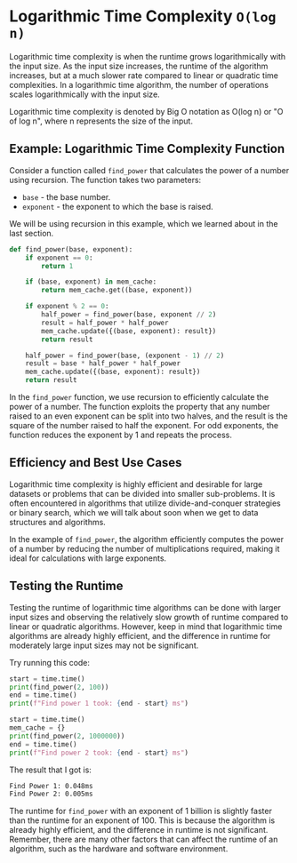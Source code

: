 # Logarithmic Time Complexity `O(log n)`

Logarithmic time complexity is when the runtime grows logarithmically with the input size. As the input size increases, the runtime of the algorithm increases, but at a much slower rate compared to linear or quadratic time complexities. In a logarithmic time algorithm, the number of operations scales logarithmically with the input size.

Logarithmic time complexity is denoted by Big O notation as O(log n) or "O of log n", where n represents the size of the input.

## Example: Logarithmic Time Complexity Function

Consider a function called `find_power` that calculates the power of a number using recursion. The function takes two parameters:

- `base` - the base number.
- `exponent` - the exponent to which the base is raised.

We will be using recursion in this example, which we learned about in the last section.

```python
def find_power(base, exponent):
    if exponent == 0:
        return 1

    if (base, exponent) in mem_cache:
        return mem_cache.get((base, exponent))

    if exponent % 2 == 0:
        half_power = find_power(base, exponent // 2)
        result = half_power * half_power
        mem_cache.update({(base, exponent): result})
        return result

    half_power = find_power(base, (exponent - 1) // 2)
    result = base * half_power * half_power
    mem_cache.update({(base, exponent): result})
    return result
```

In the `find_power` function, we use recursion to efficiently calculate the power of a number. The function exploits the property that any number raised to an even exponent can be split into two halves, and the result is the square of the number raised to half the exponent. For odd exponents, the function reduces the exponent by 1 and repeats the process.

## Efficiency and Best Use Cases

Logarithmic time complexity is highly efficient and desirable for large datasets or problems that can be divided into smaller sub-problems. It is often encountered in algorithms that utilize divide-and-conquer strategies or binary search, which we will talk about soon when we get to data structures and algorithms.

In the example of `find_power`, the algorithm efficiently computes the power of a number by reducing the number of multiplications required, making it ideal for calculations with large exponents.

## Testing the Runtime

Testing the runtime of logarithmic time algorithms can be done with larger input sizes and observing the relatively slow growth of runtime compared to linear or quadratic algorithms. However, keep in mind that logarithmic time algorithms are already highly efficient, and the difference in runtime for moderately large input sizes may not be significant.

Try running this code:

```python
start = time.time()
print(find_power(2, 100))
end = time.time()
print(f"Find power 1 took: {end - start} ms")

start = time.time()
mem_cache = {}
print(find_power(2, 1000000))
end = time.time()
print(f"Find power 2 took: {end - start} ms")
```

The result that I got is:

```sh
Find Power 1: 0.048ms
Find Power 2: 0.005ms
```

The runtime for `find_power` with an exponent of 1 billion is slightly faster than the runtime for an exponent of 100. This is because the algorithm is already highly efficient, and the difference in runtime is not significant. Remember, there are many other factors that can affect the runtime of an algorithm, such as the hardware and software environment.
